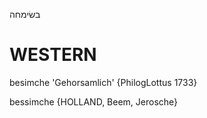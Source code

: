 בשׂימחה

WESTERN
========

besimche 'Gehorsamlich' {PhilogLottus 1733}

bessimche {HOLLAND, Beem, Jerosche}